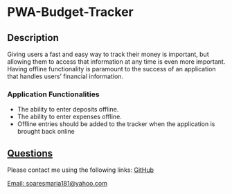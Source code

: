 # PWA-Budget-Tracker

## Description
Giving users a fast and easy way to track their money is important, but allowing them to access that information at any time is even more important. Having offline functionality is paramount to the success of an application that handles users’ financial information.

### Application Functionalities

- The ability to enter deposits offline.
- The ability to enter expenses offline.
- Offline entries should be added to the tracker when the application is brought back online


## [Questions](#table-of-contents)
Please contact me using the following links:
[GitHub](https://github.com/soaresmaria)

[Email: soaresmaria181@yahoo.com](mailto:soaresmaria181@yahoo.com)
  
